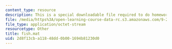 ```yaml
---
content_type: resource
description: This is a special downloadable file required to do homework.
file: /media/https%3A/open-learning-course-data-rc.s3.amazonaws.com/9-29j-introduction-to-computational-neuroscience-spring-2004/2d8f13cba11848dd0b001694b81230d0_fish.mat
file_type: application/octet-stream
resourcetype: Other
title: fish.mat
uid: 2d8f13cb-a118-48dd-0b00-1694b81230d0
---
```


